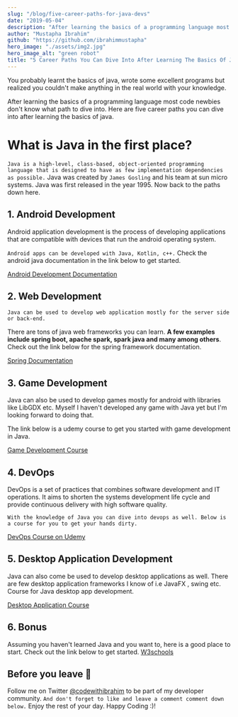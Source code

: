 ```yaml
---
slug: "/blog/five-career-paths-for-java-devs"
date: "2019-05-04"
description: "After learning the basics of a programming language most code newbies don't know what path to dive into. Here are five career paths you can dive into after learning the basics of java."
author: "Mustapha Ibrahim"
github: "https://github.com/ibrahimmustapha"
hero_image: "./assets/img2.jpg"
hero_image_alt: "green robot"
title: "5 Career Paths You Can Dive Into After Learning The Basics Of Java"
---
```


You probably learnt the basics of java, wrote some excellent programs but realized you couldn't make anything in the real world with your knowledge. 

After learning the basics of a programming language most code newbies don't know what path to dive into. Here are five career paths you can dive into after learning the basics of java. 

# What is Java in the first place?

``Java is a high-level, class-based, object-oriented programming language that is designed to have as few implementation dependencies as possible.`` Java was created by ``James Gosling`` and his team at sun micro systems. Java was first released in the year 1995. Now back to the paths down here.


## 1. Android Development

Android application development is the process of developing applications that are compatible with devices that run the android operating system. 

``Android apps can be developed with Java, Kotlin, c++.`` Check the android java documentation in the link below to get started.

 
[Android Development Documentation](https://t.co/zUjjS7fVf5?amp=1) 


## 2. Web Development

``Java can be used to develop web application mostly for the server side or back-end.``

There are tons of java web frameworks you can learn. **A few examples include spring boot, apache spark, spark java and many among others**. Check out the link below for the spring framework documentation.

[Spring Documentation](https://spring.io/projects/spring-boot)


## 3. Game Development

Java can also be used to develop games mostly for android with libraries like LibGDX etc. Myself I haven't developed any game with Java yet but I'm looking forward to doing that. 

The link below is a udemy course to get you started with game development in Java. 

[Game Development Course](https://www.udemy.com/course/java-games-development/)
## 4. DevOps

DevOps is a set of practices that combines software development and IT operations. It aims to shorten the systems development life cycle and provide continuous delivery with high software quality. 

``With the knowledge of Java you can dive into devops as well. Below is a course for you to get your hands dirty.``

[DevOps Course on Udemy](https://www.udemy.com/course/the-complete-devops-engineer-course-20-java-kubernetes/)


## 5. Desktop Application Development

Java can also come be used to develop desktop applications as well. There are few desktop application frameworks I know of i.e JavaFX , swing etc. Course for Java desktop app development.

[Desktop Application Course](https://www.udemy.com/course/build-a-desktop-application-using-java/)


## 6. Bonus 

Assuming you haven't learned Java and you want to, here is a good place to start. Check out the link below to get started.
[W3schools](https://www.w3schools.com/java/default.asp)


## Before you leave  🙏
Follow me on Twitter [@codewithibrahim](https://twitter.com/codewithibrahim) to be part of my  developer community. ``And don't forget to like and leave a comment comment down below.`` Enjoy the rest of your day. Happy Coding :)!